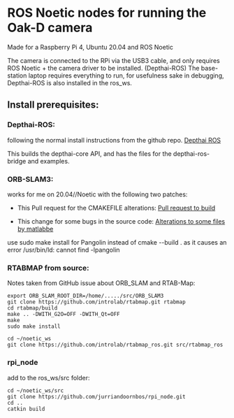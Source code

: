 # ROS Noetic nodes for running the Oak-D camera 
Made for a Raspberry Pi 4, Ubuntu 20.04 and ROS Noetic

The camera is connected to the RPi via the USB3 cable, and only requires ROS Noetic + the camera driver to be installed. (Depthai-ROS)
The base-station laptop requires everything to run, for usefulness sake in debugging, Depthai-ROS is also installed in the ros_ws.


## Install prerequisites:
### Depthai-ROS:
following the normal install instructions from the github repo.
[Depthai ROS](https://github.com/luxonis/depthai-ros)

This builds the depthai-core API, and has the files for the depthai-ros-bridge and examples.

### ORB-SLAM3:

works for me on 20.04//Noetic with the following two patches:

- This Pull request for the CMAKEFILE alterations:
[Pull request to build](https://github.com/RG2806/ORB_SLAM3)

- This change for some bugs in the source code:
[Alterations to some files by matlabbe](https://gist.github.com/matlabbe/f5cb281304a1305b2824a6ce19792e13)

use sudo make install for Pangolin instead of cmake --build . as it causes an error /usr/bin/ld: cannot find -lpangolin

### RTABMAP from source:

Notes taken from GitHub issue about ORB_SLAM and RTAB-Map:
```
export ORB_SLAM_ROOT_DIR=/home/...../src/ORB_SLAM3
git clone https://github.com/introlab/rtabmap.git rtabmap
cd rtabmap/build
make .. -DWITH_G2O=OFF -DWITH_Qt=OFF
make
sudo make install
```
```
cd ~/noetic_ws
git clone https://github.com/introlab/rtabmap_ros.git src/rtabmap_ros
```

### rpi_node
add to the ros_ws/src folder:
```
cd ~/noetic_ws/src
git clone https://github.com/jurriandoornbos/rpi_node.git
cd ..
catkin build
```



